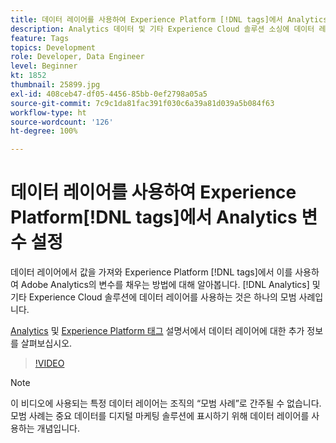 ```yaml
---
title: 데이터 레이어를 사용하여 Experience Platform [!DNL tags]에서 Analytics 변수 설정
description: Analytics 데이터 및 기타 Experience Cloud 솔루션 소싱에 데이터 레이어를 사용하는 방법에 대해 알아봅니다.
feature: Tags
topics: Development
role: Developer, Data Engineer
level: Beginner
kt: 1852
thumbnail: 25899.jpg
exl-id: 408ceb47-df05-4456-85bb-0ef2798a05a5
source-git-commit: 7c9c1da81fac391f030c6a39a81d039a5b084f63
workflow-type: ht
source-wordcount: '126'
ht-degree: 100%

---
```


# 데이터 레이어를 사용하여 Experience Platform[!DNL tags]에서 Analytics 변수 설정

데이터 레이어에서 값을 가져와 Experience Platform [!DNL tags]에서 이를 사용하여 Adobe Analytics의 변수를 채우는 방법에 대해 알아봅니다. [!DNL Analytics] 및 기타 Experience Cloud 솔루션에 데이터 레이어를 사용하는 것은 하나의 모범 사례입니다.

[Analytics](https://experienceleague.adobe.com/docs/analytics/implementation/prepare/data-layer.html?lang=ko-KR) 및 [Experience Platform 태그](https://experienceleague.adobe.com/docs/experience-platform/tags/extensions/client/client-data-layer/overview.html?lang=ko-KR) 설명서에서 데이터 레이어에 대한 추가 정보를 살펴보십시오.

>[!VIDEO](https://video.tv.adobe.com/v/25899/?quality=12&learn=on)

>[!NOTE]
>
>이 비디오에 사용되는 특정 데이터 레이어는 조직의 “모범 사례”로 간주될 수 없습니다. 모범 사례는 중요 데이터를 디지털 마케팅 솔루션에 표시하기 위해 데이터 레이어를 사용하는 개념입니다.
